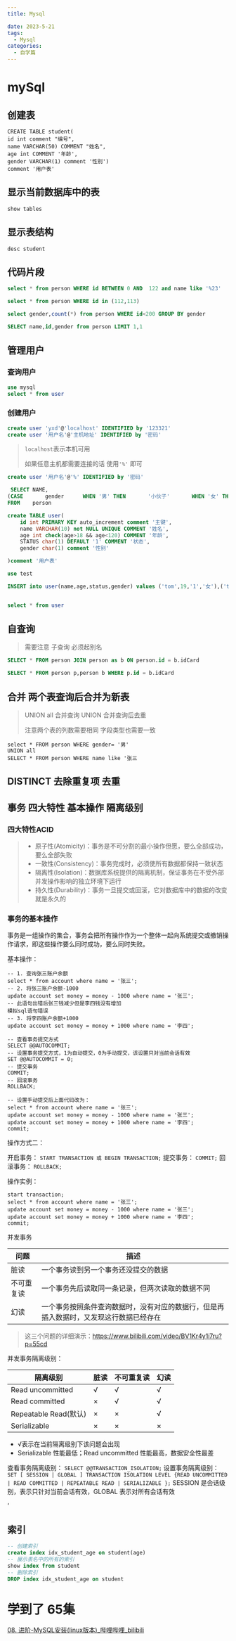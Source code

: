 ```yaml
---
title: Mysql

date: 2023-5-21
tags:
  - Mysql
categories:
  - 自学篇
---
```

# mySql

## 创建表

```mysql
CREATE TABLE student(
id int comment "编号",
name VARCHAR(50) COMMENT "姓名",
age int COMMENT '年龄',
gender VARCHAR(1) comment '性别')
comment '用户表'
```

## 显示当前数据库中的表

```mysql
show tables
```

## 显示表结构

```mySql
desc student
```

## 代码片段

```sql
select * from person WHERE id BETWEEN 0 AND  122 and name like '%23'

select * from person WHERE id in (112,113)

select gender,count(*) from person WHERE id<200 GROUP BY gender

SELECT name,id,gender from person LIMIT 1,1
```

## 管理用户

### 查询用户

```sql
use mysql
select * from user
```

### 创建用户

```sql
create user 'yxd'@'localhost' IDENTIFIED by '123321'
create user '用户名'@'主机地址' IDENTIFIED by '密码'
```

> `localhost`表示本机可用
>
> 如果任意主机都需要连接的话 使用`'%'` 即可

```sql
create user '用户名'@'%' IDENTIFIED by '密码'
```




```sql
 SELECT NAME,
(CASE		gender 		WHEN '男' THEN		'小伙子' 		WHEN '女' THEN		'女朋友' ELSE '狗' 	END )AS '别称' 
FROM	person
```



```sql
create TABLE user(
	id int PRIMARY KEY auto_increment comment '主键',
	name VARCHAR(10) not NULL UNIQUE COMMENT '姓名',
	age int check(age>18 && age<120) COMMENT '年龄',
	STATUS char(1) DEFAULT '1' COMMENT '状态',
	gender char(1) comment '性别'

)comment '用户表'

use test

INSERT into user(name,age,status,gender) values ('tom',19,'1','女'),('tom2',19,'2','男')


select * from user
```



## 自查询

> 需要注意  子查询 必须起别名

```sql
SELECT * FROM person JOIN person as b ON person.id = b.idCard

SELECT * FROM person p,person b WHERE p.id = b.idCard
```

## 合并  两个表查询后合并为新表

> UNION all  合并查询              UNION 合并查询后去重
>
> 注意两个表的列数需要相同 字段类型也需要一致

```
select * FROM person WHERE gender= '男' 
UNION all
SELECT * FROM person WHERE name like '张三
```

## DISTINCT 去除重复项  去重



## 事务  四大特性 基本操作   隔离级别

###  四大特性ACID

>- 原子性(Atomicity)：事务是不可分割的最小操作但愿，要么全部成功，要么全部失败
>- 一致性(Consistency)：事务完成时，必须使所有数据都保持一致状态
>- 隔离性(Isolation)：数据库系统提供的隔离机制，保证事务在不受外部并发操作影响的独立环境下运行
>- 持久性(Durability)：事务一旦提交或回滚，它对数据库中的数据的改变就是永久的



### 事务的基本操作



事务是一组操作的集合，事务会把所有操作作为一个整体一起向系统提交或撤销操作请求，即这些操作要么同时成功，要么同时失败。

基本操作：

```mysql
-- 1. 查询张三账户余额
select * from account where name = '张三';
-- 2. 将张三账户余额-1000
update account set money = money - 1000 where name = '张三';
-- 此语句出错后张三钱减少但是李四钱没有增加
模拟sql语句错误
-- 3. 将李四账户余额+1000
update account set money = money + 1000 where name = '李四';

-- 查看事务提交方式
SELECT @@AUTOCOMMIT;
-- 设置事务提交方式，1为自动提交，0为手动提交，该设置只对当前会话有效
SET @@AUTOCOMMIT = 0;
-- 提交事务
COMMIT;
-- 回滚事务
ROLLBACK;

-- 设置手动提交后上面代码改为：
select * from account where name = '张三';
update account set money = money - 1000 where name = '张三';
update account set money = money + 1000 where name = '李四';
commit;
```

操作方式二：

开启事务：
`START TRANSACTION 或 BEGIN TRANSACTION;`
提交事务：
`COMMIT;`
回滚事务：
`ROLLBACK;`

操作实例：

```mysql
start transaction;
select * from account where name = '张三';
update account set money = money - 1000 where name = '张三';
update account set money = money + 1000 where name = '李四';
commit;
```

  并发事务

| 问题       | 描述                                                         |
| ---------- | ------------------------------------------------------------ |
| 脏读       | 一个事务读到另一个事务还没提交的数据                         |
| 不可重复读 | 一个事务先后读取同一条记录，但两次读取的数据不同             |
| 幻读       | 一个事务按照条件查询数据时，没有对应的数据行，但是再插入数据时，又发现这行数据已经存在 |

> 这三个问题的详细演示：https://www.bilibili.com/video/BV1Kr4y1i7ru?p=55cd 

并发事务隔离级别：

| 隔离级别              | 脏读 | 不可重复读 | 幻读 |
| --------------------- | ---- | ---------- | ---- |
| Read uncommitted      | √    | √          | √    |
| Read committed        | ×    | √          | √    |
| Repeatable Read(默认) | ×    | ×          | √    |
| Serializable          | ×    | ×          | ×    |

- √表示在当前隔离级别下该问题会出现
- Serializable 性能最低；Read uncommitted 性能最高，数据安全性最差

查看事务隔离级别：
`SELECT @@TRANSACTION_ISOLATION;`
设置事务隔离级别：
`SET [ SESSION | GLOBAL ] TRANSACTION ISOLATION LEVEL {READ UNCOMMITTED | READ COMMITTED | REPEATABLE READ | SERIALIZABLE };`
SESSION 是会话级别，表示只针对当前会话有效，GLOBAL 表示对所有会话有效

‘

## 索引

```sql
-- 创建索引
create index idx_student_age on student(age)
-- 展示表名中的所有的索引
show index from student
-- 删除索引
DROP index idx_student_age on student
```







# 学到了 65集

[08. 进阶-MySQL安装(linux版本)_哔哩哔哩_bilibili](https://www.bilibili.com/video/BV1Kr4y1i7ru?p=65&vd_source=cb80c53a34a612fea928a61d4319bb8d)
